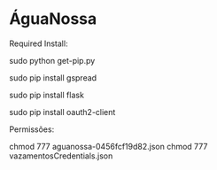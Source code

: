 ÁguaNossa
=============


Required Install:

sudo python get-pip.py

sudo pip install gspread

sudo pip install flask

sudo pip install oauth2-client


Permissões:

chmod 777 aguanossa-0456fcf19d82.json
chmod 777 vazamentosCredentials.json


